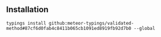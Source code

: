 ## Installation

`typings install github:meteor-typings/validated-method#87cf6d0fab4c8411b065cb1091ed8919fb92d7b0 --global`
